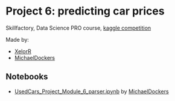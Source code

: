 # Project 6: predicting car prices

Skillfactory, Data Science PRO course, [kaggle competition](https://www.kaggle.com/c/sf-dst-car-price-prediction)

Made by:

- [XelorR](https://github.com/XelorR)
- [MichaelDockers](https://github.com/MichaelDockers)

## Notebooks

- [UsedCars_Project_Module_6_parser.ipynb](UsedCars_Project_Module_6_parser.ipynb) by [MichaelDockers](https://github.com/MichaelDockers)

